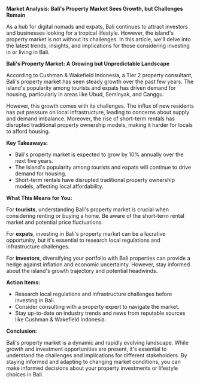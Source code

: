 **Market Analysis: Bali's Property Market Sees Growth, but Challenges Remain**

As a hub for digital nomads and expats, Bali continues to attract investors and businesses looking for a tropical lifestyle. However, the island's property market is not without its challenges. In this article, we'll delve into the latest trends, insights, and implications for those considering investing in or living in Bali.

**Bali's Property Market: A Growing but Unpredictable Landscape**

According to Cushman & Wakefield Indonesia, a Tier 2 property consultant, Bali's property market has seen steady growth over the past few years. The island's popularity among tourists and expats has driven demand for housing, particularly in areas like Ubud, Seminyak, and Canggu.

However, this growth comes with its challenges. The influx of new residents has put pressure on local infrastructure, leading to concerns about supply and demand imbalance. Moreover, the rise of short-term rentals has disrupted traditional property ownership models, making it harder for locals to afford housing.

**Key Takeaways:**

* Bali's property market is expected to grow by 10% annually over the next five years.
* The island's popularity among tourists and expats will continue to drive demand for housing.
* Short-term rentals have disrupted traditional property ownership models, affecting local affordability.

**What This Means for You:**

For **tourists**, understanding Bali's property market is crucial when considering renting or buying a home. Be aware of the short-term rental market and potential price fluctuations.

For **expats**, investing in Bali's property market can be a lucrative opportunity, but it's essential to research local regulations and infrastructure challenges.

For **investors**, diversifying your portfolio with Bali properties can provide a hedge against inflation and economic uncertainty. However, stay informed about the island's growth trajectory and potential headwinds.

**Action Items:**

* Research local regulations and infrastructure challenges before investing in Bali.
* Consider consulting with a property expert to navigate the market.
* Stay up-to-date on industry trends and news from reputable sources like Cushman & Wakefield Indonesia.

**Conclusion:**

Bali's property market is a dynamic and rapidly evolving landscape. While growth and investment opportunities are present, it's essential to understand the challenges and implications for different stakeholders. By staying informed and adapting to changing market conditions, you can make informed decisions about your property investments or lifestyle choices in Bali.